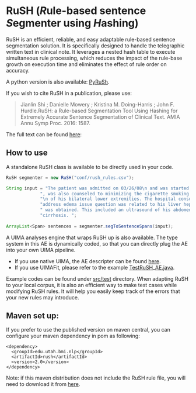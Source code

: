 # RuSH (*R*ule-based sentence *S*egmenter using *H*ashing)

RuSH is an efficient, reliable, and easy adaptable rule-based sentence segmentation
solution. It is specifically designed to handle the telegraphic written text in clinical note. It leverages a nested
hash table to execute simultaneous rule processing, which reduces the impact of the rule-base growth
on execution time and eliminates the effect of rule order on accuracy. 

A python version is also available: [PyRuSh](https://github.com/jianlins/PyRuSH).

If you wish to cite RuSH in a publication, please use:

>Jianlin Shi ; Danielle Mowery ; Kristina M. Doing-Harris ; John F. Hurdle.RuSH: a Rule-based Segmentation Tool Using Hashing for Extremely Accurate Sentence Segmentation of Clinical Text. AMIA Annu Symp Proc. 2016: 1587. 

The full text can be found [here](https://knowledge.amia.org/amia-63300-1.3360278/t005-1.3362920/f005-1.3362921/2495498-1.3363244/2495498-1.3363247?timeStamp=1479743941616):




## How to use

A standalone RuSH class is available to be directly used in your code. 

```java
RuSH segmenter = new RuSH("conf/rush_rules.csv");

String input = "The patient was admitted on 03/26/08\n and was started on IV antibiotics elevation" +
             ", was also counseled to minimizing the cigarette smoking. The patient had edema\n\n" +
             "\n of his bilateral lower extremities. The hospital consult was also obtained to " +
             "address edema issue question was related to his liver hepatitis C. Hospital consult" +
             " was obtained. This included an ultrasound of his abdomen, which showed just mild " +
             "cirrhosis. ";
                
ArrayList<Span> sentences = segmenter.segToSentenceSpans(input);
```

A UIMA analyses engine that wraps RuSH up is also
available. The type system in this AE is dynamically coded, so that you can directly plug the AE into your own UIMA pipeline.
- If you use native UIMA, the AE descripter can be found [here](https://github.com/jianlins/RuSH/blob/master/desc/RuSH_aeDescriptor.xml).
- If you use UIMAFit, please refer to the example [TestRuSH_AE.java](https://github.com/jianlins/RuSH/blob/master/src/test/java/edu/utah/bmi/RuSH/TestRuSH_AE.java).

Example codes can be found under [src/test](https://github.com/jianlins/RuSH/tree/master/src/test/java/edu/utah/bmi) directory. When adapting RuSH to your local corpus, it is also an efficient way to make 
test cases while modifying RuSH rules. It will help you easily keep track of the errors that your new rules may introduce.


## Maven set up:

If you prefer to use the published version on maven central, you can configure your maven dependency in pom as following:
```
<dependency>
  <groupId>edu.utah.bmi.nlp</groupId>
  <artifactId>rush</artifactId>
  <version>2.0</version>
</dependency>
```
Note: if this maven distribution does not include the RuSH rule file, you will need to download it from [here](https://github.com/jianlins/RuSH/blob/master/conf/rush_rules.csv). 
